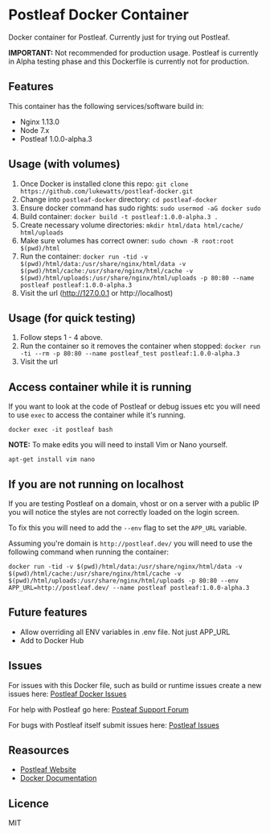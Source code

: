 # Postleaf Docker Container
Docker container for Postleaf. Currently just for trying out Postleaf.

__IMPORTANT:__ Not recommended for production usage. Postleaf is currently in Alpha testing phase and this Dockerfile is currently not for production. 

## Features
This container has the following services/software build in:

- Nginx 1.13.0
- Node 7.x
- Postleaf 1.0.0-alpha.3

## Usage (with volumes)
1. Once Docker is installed clone this repo: `git clone https://github.com/lukewatts/postleaf-docker.git`
2. Change into `postleaf-docker` directory: `cd postleaf-docker`
3. Ensure docker command has sudo rights: `sudo usermod -aG docker sudo`
4. Build container: `docker build -t postleaf:1.0.0-alpha.3 .`
5. Create necessary volume directories: `mkdir html/data html/cache/ html/uploads`
6. Make sure volumes has correct owner: `sudo chown -R root:root $(pwd)/html`
5. Run the container: `docker run -tid -v $(pwd)/html/data:/usr/share/nginx/html/data -v $(pwd)/html/cache:/usr/share/nginx/html/cache -v $(pwd)/html/uploads:/usr/share/nginx/html/uploads -p 80:80 --name postleaf postleaf:1.0.0-alpha.3`
6. Visit the url (http://127.0.0.1 or http://localhost)

## Usage (for quick testing)
1. Follow steps 1 - 4 above.
2. Run the container so it removes the container when stopped: `docker run -ti --rm -p 80:80 --name postleaf_test postleaf:1.0.0-alpha.3`
3. Visit the url

## Access container while it is running
If you want to look at the code of Postleaf or debug issues etc you will need to use `exec` to access the container while it's running.

`docker exec -it postleaf bash`

__NOTE:__ To make edits you will need to install Vim or Nano yourself.

`apt-get install vim nano`

## If you are not running on localhost
If you are testing Postleaf on a domain, vhost or on a server with a public IP you will notice the styles are not correctly loaded on the login screen. 

To fix this you will need to add the `--env` flag to set the `APP_URL` variable.

Assuming you're domain is `http://postleaf.dev/` you will need to use the following command when running the container:

`docker run -tid -v $(pwd)/html/data:/usr/share/nginx/html/data -v $(pwd)/html/cache:/usr/share/nginx/html/cache -v $(pwd)/html/uploads:/usr/share/nginx/html/uploads -p 80:80 --env APP_URL=http://postleaf.dev/ --name postleaf postleaf:1.0.0-alpha.3`

## Future features
- Allow overriding all ENV variables in .env file. Not just APP_URL
- Add to Docker Hub

## Issues
For issues with this Docker file, such as build or runtime issues create a new issues here: [Postleaf Docker Issues](https://github.com/lukewatts/postleaf-docker/issues) 

For help with Postleaf go here: [Posteaf Support Forum](https://community.postleaf.org/)

For bugs with Postleaf itself submit issues here: [Postleaf Issues](https://github.com/Postleaf/postleaf/issues)

## Reasources
 - [Postleaf Website](https://postleaf.org/)
 - [Docker Documentation](https://docs.docker.com/)

## Licence
MIT



